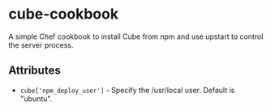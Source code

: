 cube-cookbook
==============

A simple Chef cookbook to install Cube from npm and use upstart to control the server process.

Attributes
----------
* `cube['npm_deploy_user']` - Specify the /usr/local user. Default is "ubuntu".
